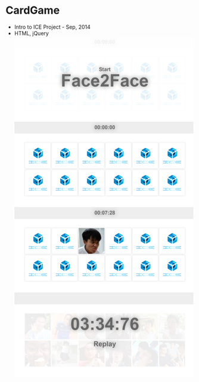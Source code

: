 # CardGame
- Intro to ICE Project - Sep, 2014 
- HTML, jQuery
![Screenshot](img/ScreenCapture_01.png)
![Screenshot](img/ScreenCapture_02.png)
![Screenshot](img/ScreenCapture_03.png)
![Screenshot](img/ScreenCapture_05.png)
